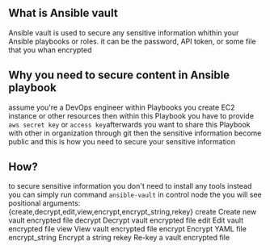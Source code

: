 ## What is Ansible vault
Ansible vault is used to secure any sensitive information whithin your Ansible playbooks or roles. it can be the password, API token, or some file that you whan encrypted

## Why you need to secure content in Ansible playbook 
assume you're a DevOps engineer within Playbooks you create EC2 instance or other resources
then within this Playbook you have to provide `aws secret key` or `access key`afterwards you want to share this Playbook with other in organization through git then the sensitive information become public and this is how you need to secure your sensitive information

## How?
to secure sensitive information you don't need to install any tools instead you can simply run command ``ansible-vault`` in control node the you will see positional arguments:
  {create,decrypt,edit,view,encrypt,encrypt_string,rekey}
    create              Create new vault encrypted file
    decrypt             Decrypt vault encrypted file
    edit                Edit vault encrypted file
    view                View vault encrypted file
    encrypt             Encrypt YAML file
    encrypt_string      Encrypt a string
    rekey               Re-key a vault encrypted file
